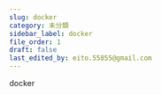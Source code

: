 ```yaml
---
slug: docker
category: 未分類
sidebar_label: docker
file_order: 1
draft: false
last_edited_by: eito.55855@gmail.com
---
```

docker